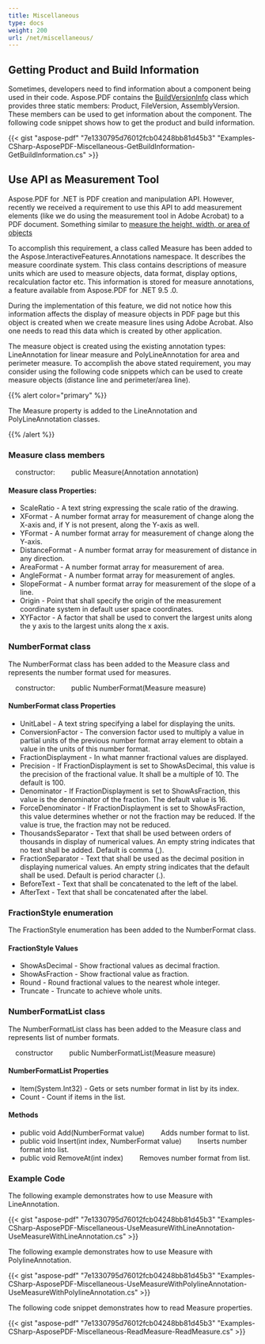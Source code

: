 ```yaml
---
title: Miscellaneous
type: docs
weight: 200
url: /net/miscellaneous/
---
```


## **Getting Product and Build Information**
Sometimes, developers need to find information about a component being used in their code. Aspose.PDF contains the [BuildVersionInfo](/pages/createpage.action?spaceKey=pdfnet&title=Aspose.PDF.BuildVersionInfo+Class&linkCreation=true&fromPageId=7117551) class which provides three static members: Product, FileVersion, AssemblyVersion. These members can be used to get information about the component. The following code snippet shows how to get the product and build information.

{{< gist "aspose-pdf" "7e1330795d76012fcb04248bb81d45b3" "Examples-CSharp-AsposePDF-Miscellaneous-GetBuildInformation-GetBuildInformation.cs" >}}
## **Use API as Measurement Tool**
Aspose.PDF for .NET is PDF creation and manipulation API. However, recently we received a requirement to use this API to add measurement elements (like we do using the measurement tool in Adobe Acrobat) to a PDF document. Something similar to [measure the height, width, or area of objects](http://help.adobe.com/en_US/acrobat/X/standard/using/WS58a04a822e3e50102bd615109794195ff-7f9d.w.html#WS58a04a822e3e50102bd615109794195ff-7f91.w)

To accomplish this requirement, a class called Measure has been added to the Aspose.InteractiveFeatures.Annotations namespace. It describes the measure coordinate system. This class contains descriptions of measure units which are used to measure objects, data format, display options, recalculation factor etc. This information is stored for measure annotations, a feature available from Aspose.PDF for .NET 9.5 .0.

During the implementation of this feature, we did not notice how this information affects the display of measure objects in PDF page but this object is created when we create measure lines using Adobe Acrobat. Also one needs to read this data which is created by other application.

The measure object is created using the existing annotation types: LineAnnotation for linear measure and PolyLineAnnotation for area and perimeter measure. To accomplish the above stated requirement, you may consider using the following code snippets which can be used to create measure objects (distance line and perimeter/area line).

{{% alert color="primary" %}} 

The Measure property is added to the LineAnnotation and PolyLineAnnotation classes.

{{% /alert %}} 
### **Measure class members**
`  `constructor:
`    `public Measure(Annotation annotation)
#### **Measure class Properties:**
- ScaleRatio - A text string expressing the scale ratio of the drawing.
- XFormat - A number format array for measurement of change along the X-axis and, if Y is not present, along the Y-axis as well.
- YFormat - A number format array for measurement of change along the Y-axis.
- DistanceFormat - A number format array for measurement of distance in any direction.
- AreaFormat - A number format array for measurement of area.
- AngleFormat - A number format array for measurement of angles.
- SlopeFormat - A number format array for measurement of the slope of a line.
- Origin - Point that shall specify the origin of the measurement coordinate system in default user space coordinates.
- XYFactor - A factor that shall be used to convert the largest units along the y axis to the largest units along the x axis.
### **NumberFormat class**
The NumberFormat class has been added to the Measure class and represents the number format used for measures.

`  `constructor:
`    `public NumberFormat(Measure measure)
#### **NumberFormat class Properties**
- UnitLabel - A text string specifying a label for displaying the units.
- ConversionFactor - The conversion factor used to multiply a value in partial units of the previous number format array element to obtain a value in the units of this number format.
- FractionDisplayment - In what manner fractional values are displayed.
- Precision - If FractionDisplayment is set to ShowAsDecimal, this value is the precision of the fractional value. It shall be a multiple of 10. The default is 100.
- Denominator - If FractionDisplayment is set to ShowAsFraction, this value is the denominator of the fraction. The default value is 16.
- ForceDenominator - If FractionDisplayment is set to ShowAsFraction, this value determines whether or not the fraction may be reduced. If the value is true, the fraction may not be reduced.
- ThousandsSeparator - Text that shall be used between orders of thousands in display of numerical values. An empty string indicates that no text shall be added. Default is comma (,).
- FractionSeparator - Text that shall be used as the decimal position in displaying numerical values. An empty string indicates that the default shall be used. Default is period character (.).
- BeforeText - Text that shall be concatenated to the left of the label.
- AfterText - Text that shall be concatenated after the label.
### **FractionStyle enumeration**
The FractionStyle enumeration has been added to the NumberFormat class.
#### **FractionStyle Values**
- ShowAsDecimal - Show fractional values as decimal fraction.
- ShowAsFraction - Show fractional value as fraction.
- Round - Round fractional values to the nearest whole integer.
- Truncate - Truncate to achieve whole units.
### **NumberFormatList class**
The NumberFormatList class has been added to the Measure class and represents list of number formats.

`  `constructor
`    `public NumberFormatList(Measure measure)
#### **NumberFormatList Properties**
- Item(System.Int32) - Gets or sets number format in list by its index.
- Count - Count if items in the list.
#### **Methods**
- public void Add(NumberFormat value)
  `    `Adds number format to list.
- public void Insert(int index, NumberFormat value)
  `    `Inserts number format into list.
- public void RemoveAt(int index)
  `    `Removes number format from list.
### **Example Code**
The following example demonstrates how to use Measure with LineAnnotation.

{{< gist "aspose-pdf" "7e1330795d76012fcb04248bb81d45b3" "Examples-CSharp-AsposePDF-Miscellaneous-UseMeasureWithLineAnnotation-UseMeasureWithLineAnnotation.cs" >}}

The following example demonstrates how to use Measure with PolylineAnnotation.

{{< gist "aspose-pdf" "7e1330795d76012fcb04248bb81d45b3" "Examples-CSharp-AsposePDF-Miscellaneous-UseMeasureWithPolylineAnnotation-UseMeasureWithPolylineAnnotation.cs" >}}

The following code snippet demonstrates how to read Measure properties.

{{< gist "aspose-pdf" "7e1330795d76012fcb04248bb81d45b3" "Examples-CSharp-AsposePDF-Miscellaneous-ReadMeasure-ReadMeasure.cs" >}}
